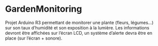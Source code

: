 # GardenMonitoring
Projet Arduino R3 permettant de monitorer une plante (fleurs, légumes…) sur son taux d’humidité et son exposition à la lumière. Les informations devront être affichées sur l’écran LCD, un système d’alerte devra être en place (sur l’écran + sonore).
